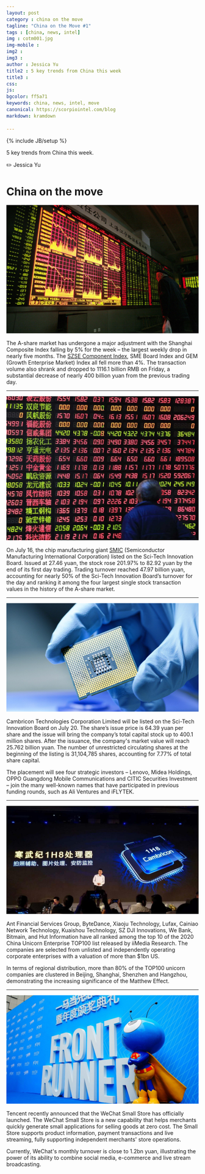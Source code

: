```yaml
---
layout: post
category : china on the move
tagline: "China on the Move #1"
tags : [china, news, intel]
img : cotm001.jpg
img-mobile : 
img2 : 
img3 : 
author : Jessica Yu
title2 : 5 key trends from China this week
title3 : 
css: 
js: 
bgcolor: ff5a71
keywords: china, news, intel, move
canonical: https://scorpiointel.com/blog
markdown: kramdown

---
```

{% include JB/setup %}

5 key trends from China this week.

✏️ Jessica Yu

<!--more-->

# China on the move

![Shanghai Composite Index adjustment](/assets/images/cotm1/1.jpg "A Share Market adjustment")

The A-share market has undergone a major adjustment with the Shanghai Composite Index falling by 5% for the week – the largest weekly drop in nearly five months. The [SZSE Component Index](https://capital.com/szse-component-index-definition), SME Board Index and GEM (Growth Enterprise Market) Index all fell more than 4%. The transaction volume also shrank and dropped to 1116.1 billion RMB on Friday, a substantial decrease of nearly 400 billion yuan from the previous trading day.

---
![SMIC IPO](/assets/images/cotm1/2.jpg "SMIC Sci-Tech")

On July 16, the chip manufacturing giant [SMIC](http://www.smics.com/en/) (Semiconductor Manufacturing International Corporation) listed on the Sci-Tech Innovation Board. Issued at 27.46 yuan, the stock rose 201.97% to 82.92 yuan by the end of its first day trading. Trading turnover reached 47.97 billion yuan, accounting for nearly 50% of the Sci-Tech Innovation Board’s turnover for the day and ranking it among the four largest single stock transaction values in the history of the A-share market.

---
![Cambricon Technologies Corporation Limited IPO](/assets/images/cotm1/3.jpg "Cambricon Technologies Corporation Limited")

Cambricon Technologies Corporation Limited will be listed on the Sci-Tech Innovation Board on July 20. The share’s issue price is 64.39 yuan per share and the issue will bring the company’s total capital stock up to 400.1 million shares. After the issuance, the company's market value will reach 25.762 billion yuan. The number of unrestricted circulating shares at the beginning of the listing is 31,104,785 shares, accounting for 7.77% of total share capital.

The placement will see four strategic investors – Lenovo, Midea Holdings, OPPO Guangdong Mobile Communications and CITIC Securities Investment – join the many well-known names that have participated in previous funding rounds, such as Ali Ventures and iFLYTEK.

---
![China Unicorn Enterprise TOP 100](/assets/images/cotm1/4.jpg "China Unicorn Enterprise TOP 100")

Ant Financial Services Group, ByteDance, Xiaoju Technology, Lufax, Cainiao Network Technology, Kuaishou Technology, SZ DJI Innovations, We Bank, Bitmain, and Hut Information have all ranked among the top 10 of the 2020 China Unicorn Enterprise TOP100 list released by iiMedia Research. The companies are selected from unlisted and independently operating corporate enterprises with a valuation of more than $1bn US.

In terms of regional distribution, more than 80% of the TOP100 unicorn companies are clustered in Beijing, Shanghai, Shenzhen and Hangzhou, demonstrating the increasing significance of the Matthew Effect.

---
![Tencent small store](/assets/images/cotm1/5.jpg "Tencent small store")

Tencent recently announced that the WeChat Small Store has officially launched. The WeChat Small Store is a new capability that helps merchants quickly generate small applications for selling goods at zero cost. The Small Store supports product information, payment transactions and live streaming, fully supporting independent merchants' store operations. 

Currently, WeChat's monthly turnover is close to 1.2bn yuan, illustrating the power of its ability to combine social media, e-commerce and live stream broadcasting.
